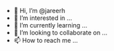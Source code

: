 - 👋 Hi, I’m @jareerh
- 👀 I’m interested in ...
- 🌱 I’m currently learning ...
- 💞️ I’m looking to collaborate on ...
- 📫 How to reach me ...

<!---
jareerh/jareerh is a ✨ special ✨ repository because its `README.md` (this file) appears on your GitHub profile.
You can click the Preview link to take a look at your changes.
--->
